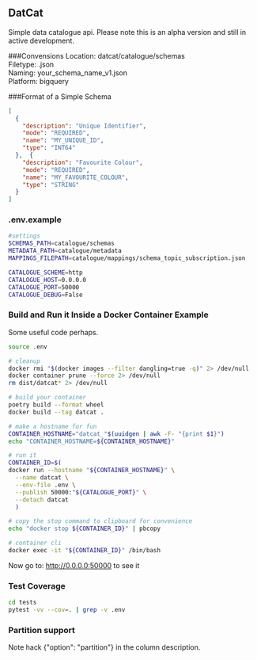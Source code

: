 ## DatCat
Simple data catalogue api.
Please note this is an alpha version and still in active development.

###Convensions
Location: datcat/catalogue/schemas \
Filetype: .json \
Naming: your_schema_name_v1.json \
Platform: bigquery

###Format of a Simple Schema
```json
[
  {
    "description": "Unique Identifier",
    "mode": "REQUIRED",
    "name": "MY_UNIQUE_ID",
    "type": "INT64"
  },  {
    "description": "Favourite Colour",
    "mode": "REQUIRED",
    "name": "MY_FAVOURITE_COLOUR",
    "type": "STRING"
  }
]
```

### .env.example
```bash
#settings
SCHEMAS_PATH=catalogue/schemas
METADATA_PATH=catalogue/metadata
MAPPINGS_FILEPATH=catalogue/mappings/schema_topic_subscription.json

CATALOGUE_SCHEME=http
CATALOGUE_HOST=0.0.0.0
CATALOGUE_PORT=50000
CATALOGUE_DEBUG=False
```
### Build and Run it Inside a Docker Container Example
Some useful code perhaps.
```bash
source .env

# cleanup
docker rmi "$(docker images --filter dangling=true -q)" 2> /dev/null
docker container prune --force 2> /dev/null
rm dist/datcat* 2> /dev/null

# build your container
poetry build --format wheel
docker build --tag datcat .

# make a hostname for fun
CONTAINER_HOSTNAME="datcat_"$(uuidgen | awk -F- "{print $1}")
echo "CONTAINER_HOSTNAME=${CONTAINER_HOSTNAME}"

# run it
CONTAINER_ID=$(
docker run --hostname "${CONTAINER_HOSTNAME}" \
  --name datcat \
  --env-file .env \
  --publish 50000:"${CATALOGUE_PORT}" \
  --detach datcat
  )

# copy the stop command to clipboard for convenience
echo "docker stop ${CONTAINER_ID}" | pbcopy

# container cli
docker exec -it "${CONTAINER_ID}" /bin/bash
```

Now go to: http://0.0.0.0:50000 to see it

### Test Coverage
```bash
cd tests
pytest -vv --cov=. | grep -v .env
```

### Partition support
Note hack {"option": "partition"} in the column description.
